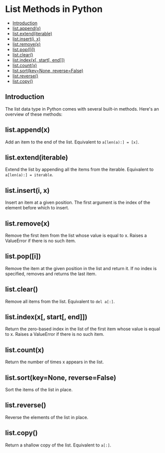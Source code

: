 # List Methods in Python

- [Introduction](#introduction)
- [list.append(x)](#append)
- [list.extend(iterable)](#extend)
- [list.insert(i, x)](#insert)
- [list.remove(x)](#remove)
- [list.pop([i])](#pop)
- [list.clear()](#clear)
- [list.index(x[, start[, end]])](#index)
- [list.count(x)](#count)
- [list.sort(key=None, reverse=False)](#sort)
- [list.reverse()](#reverse)
- [list.copy()](#copy)

## Introduction
The list data type in Python comes with several built-in methods. Here's an overview of these methods:

## list.append(x)
Add an item to the end of the list. Equivalent to `a[len(a):] = [x]`.

## list.extend(iterable)
Extend the list by appending all the items from the iterable. Equivalent to `a[len(a):] = iterable`.

## list.insert(i, x)
Insert an item at a given position. The first argument is the index of the element before which to insert.

## list.remove(x)
Remove the first item from the list whose value is equal to x. Raises a ValueError if there is no such item.

## list.pop([i])
Remove the item at the given position in the list and return it. If no index is specified, removes and returns the last item.

## list.clear()
Remove all items from the list. Equivalent to `del a[:]`.

## list.index(x[, start[, end]])
Return the zero-based index in the list of the first item whose value is equal to x. Raises a ValueError if there is no such item.

## list.count(x)
Return the number of times x appears in the list.

## list.sort(key=None, reverse=False)
Sort the items of the list in place.

## list.reverse()
Reverse the elements of the list in place.

## list.copy()
Return a shallow copy of the list. Equivalent to `a[:]`.


